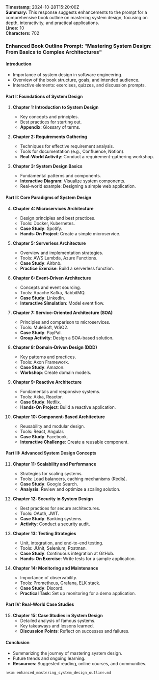 **Timestamp:** 2024-10-28T15:20:00Z  
**Summary:** This response suggests enhancements to the prompt for a comprehensive book outline on mastering system design, focusing on depth, interactivity, and practical applications.  
**Lines:** 10  
**Characters:** 702  

### Enhanced Book Outline Prompt: "Mastering System Design: From Basics to Complex Architectures"

#### Introduction
- Importance of system design in software engineering.
- Overview of the book structure, goals, and intended audience.
- Interactive elements: exercises, quizzes, and discussion prompts.

#### Part I: Foundations of System Design
1. **Chapter 1: Introduction to System Design**
   - Key concepts and principles.
   - Best practices for starting out.
   - **Appendix**: Glossary of terms.

2. **Chapter 2: Requirements Gathering**
   - Techniques for effective requirement analysis.
   - Tools for documentation (e.g., Confluence, Notion).
   - **Real-World Activity**: Conduct a requirement-gathering workshop.

3. **Chapter 3: System Design Basics**
   - Fundamental patterns and components.
   - **Interactive Diagram**: Visualize system components.
   - Real-world example: Designing a simple web application.

#### Part II: Core Paradigms of System Design
4. **Chapter 4: Microservices Architecture**
   - Design principles and best practices.
   - Tools: Docker, Kubernetes.
   - **Case Study**: Spotify.
   - **Hands-On Project**: Create a simple microservice.

5. **Chapter 5: Serverless Architecture**
   - Overview and implementation strategies.
   - Tools: AWS Lambda, Azure Functions.
   - **Case Study**: Airbnb.
   - **Practice Exercise**: Build a serverless function.

6. **Chapter 6: Event-Driven Architecture**
   - Concepts and event sourcing.
   - Tools: Apache Kafka, RabbitMQ.
   - **Case Study**: LinkedIn.
   - **Interactive Simulation**: Model event flow.

7. **Chapter 7: Service-Oriented Architecture (SOA)**
   - Principles and comparison to microservices.
   - Tools: MuleSoft, WSO2.
   - **Case Study**: PayPal.
   - **Group Activity**: Design a SOA-based solution.

8. **Chapter 8: Domain-Driven Design (DDD)**
   - Key patterns and practices.
   - Tools: Axon Framework.
   - **Case Study**: Amazon.
   - **Workshop**: Create domain models.

9. **Chapter 9: Reactive Architecture**
   - Fundamentals and responsive systems.
   - Tools: Akka, Reactor.
   - **Case Study**: Netflix.
   - **Hands-On Project**: Build a reactive application.

10. **Chapter 10: Component-Based Architecture**
    - Reusability and modular design.
    - Tools: React, Angular.
    - **Case Study**: Facebook.
    - **Interactive Challenge**: Create a reusable component.

#### Part III: Advanced System Design Concepts
11. **Chapter 11: Scalability and Performance**
    - Strategies for scaling systems.
    - Tools: Load balancers, caching mechanisms (Redis).
    - **Case Study**: Google Search.
    - **Analysis**: Review and optimize a scaling solution.

12. **Chapter 12: Security in System Design**
    - Best practices for secure architectures.
    - Tools: OAuth, JWT.
    - **Case Study**: Banking systems.
    - **Activity**: Conduct a security audit.

13. **Chapter 13: Testing Strategies**
    - Unit, integration, and end-to-end testing.
    - Tools: JUnit, Selenium, Postman.
    - **Case Study**: Continuous integration at GitHub.
    - **Hands-On Exercise**: Write tests for a sample application.

14. **Chapter 14: Monitoring and Maintenance**
    - Importance of observability.
    - Tools: Prometheus, Grafana, ELK stack.
    - **Case Study**: Discord.
    - **Practical Task**: Set up monitoring for a demo application.

#### Part IV: Real-World Case Studies
15. **Chapter 15: Case Studies in System Design**
    - Detailed analysis of famous systems.
    - Key takeaways and lessons learned.
    - **Discussion Points**: Reflect on successes and failures.

#### Conclusion
- Summarizing the journey of mastering system design.
- Future trends and ongoing learning.
- **Resources**: Suggested reading, online courses, and communities.

```bash
nvim enhanced_mastering_system_design_outline.md
```
